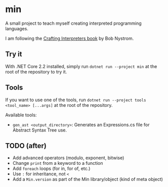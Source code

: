 # min

A small project to teach myself creating interpreted programming languages.

I am following the [Crafting Interpreters book](https://craftinginterpreters.com/) by Bob Nystrom.

## Try it

With .NET Core 2.2 installed, simply run `dotnet run --project min` at the root of the repository to try it.

## Tools

If you want to use one of the tools, run `dotnet run --project tools <tool_name> [...args]` at the root of the repository.

Available tools:

- `gen_ast <output_directory>`: Generates an Expressions.cs file for Abstract Syntax Tree use.

## TODO (after)

- Add advanced operators (modulo, exponent, bitwise)
- Change `print` from a keyword to a function
- Add `foreach` loops (for in, for of, etc.)
- Use `:` for inheritance, not `<`
- Add a `Min.version` as part of the Min library/object (kind of meta object)
